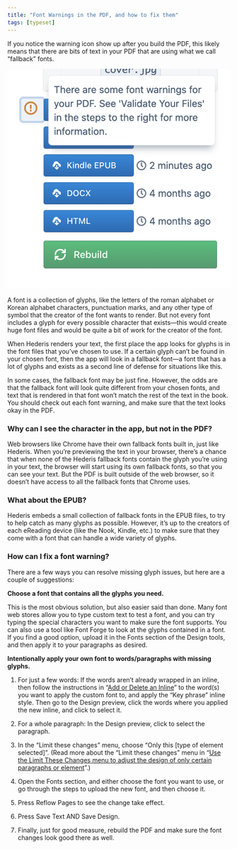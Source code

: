 ```yaml
---
title: "Font Warnings in the PDF, and how to fix them"
tags: [typeset]
---
```

 
<html><body><section data-type="chapter" class="hsecchapter" data-hederis-type="hsecchapter" id="font-warnings" data-pi-attrs="id: font-warnings; data-tags: typeset;" role="doc-chapter" data-tags="typeset" data-author-name=" " data-book-title=" " title="Font Warnings in the PDF, and how to fix them"><p class="hblkp" data-hederis-type="hblkp" id="ptnEkSKGC">If you notice the warning icon show up after you build the PDF, this likely means that there are bits of text in your PDF that are using what we call &#8220;fallback&#8221; fonts.</p><img data-hederis-type="hblkimg" class="hblkimg" id="p9kbkW4pH" src="/images/fontwarning1.png" data-img-src="/images/fontwarning1.png"/><p class="hblkp" data-hederis-type="hblkp" id="pCu6BMtP2">A font is a collection of glyphs, like the letters of the roman alphabet or Korean alphabet characters, punctuation marks, and any other type of symbol that the creator of the font wants to render. But not every font includes a glyph for every possible character that exists&#8212;this would create huge font files and would be quite a bit of work for the creator of the font. </p><p class="hblkp" data-hederis-type="hblkp" id="pxonFsGRQ">When Hederis renders your text, the first place the app looks for glyphs is in the font files that you&#8217;ve chosen to use. If a certain glyph can&#8217;t be found in your chosen font, then the app will look in a fallback font&#8212;a font that has a lot of glyphs and exists as a second line of defense for situations like this.</p><p class="hblkp" data-hederis-type="hblkp" id="piUtkoJp3">In some cases, the fallback font may be just fine. However, the odds are that the fallback font will look quite different from your chosen fonts, and text that is rendered in that font won&#8217;t match the rest of the text in the book. You should check out each font warning, and make sure that the text looks okay in the PDF.</p><section class="hwprsubsection" data-hederis-type="hwprsubsection" id="pqHCwpx23" data-type="subsection" title="Why can I see the character in the app, but not in the PDF?"><h1 data-hederis-type="hblktitle" class="hblktitle" id="pvPzgBEN0">Why can I see the character in the app, but not in the PDF?</h1><p class="hblkp" data-hederis-type="hblkp" id="pfRJTx4sf">Web browsers like Chrome have their own fallback fonts built in, just like Hederis. When you&#8217;re previewing the text in your browser, there&#8217;s a chance that when none of the Hederis fallback fonts contain the glyph you&#8217;re using in your text, the browser will start using its own fallback fonts, so that you can see your text. But the PDF is built outside of the web browser, so it doesn&#8217;t have access to all the fallback fonts that Chrome uses.</p></section><section class="hwprsubsection" data-hederis-type="hwprsubsection" id="p255L6p6M" data-type="subsection" title="What about the EPUB?"><h1 data-hederis-type="hblktitle" class="hblktitle" id="pqzVOsh0L">What about the EPUB?</h1><p class="hblkp" data-hederis-type="hblkp" id="piVIpjmWy">Hederis embeds a small collection of fallback fonts in the EPUB files, to try to help catch as many glyphs as possible. However, it&#8217;s up to the creators of each eReading device (like the Nook, Kindle, etc.) to make sure that they come with a font that can handle a wide variety of glyphs.</p></section><section class="hwprsubsection" data-hederis-type="hwprsubsection" id="pAE5hDeNq" data-type="subsection" title="How can I fix a font warning?"><h1 data-hederis-type="hblktitle" class="hblktitle" id="pDHB2tr0x">How can I fix a font warning?</h1><p class="hblkp" data-hederis-type="hblkp" id="pIJBIGeKH">There are a few ways you can resolve missing glyph issues, but here are a couple of suggestions:</p><p class="hblkp" data-hederis-type="hblkp" id="pTE65zcmY"><strong data-hederis-type="hspanstrong" id="pZMSPZTkE">Choose a font that contains all the glyphs you need.</strong></p><p class="hblkp" data-hederis-type="hblkp" id="pn4Ih2CJD">This is the most obvious solution, but also easier said than done. Many font web stores allow you to type custom text to test a font, and you can try typing the special characters you want to make sure the font supports. You can also use a tool like Font Forge to look at the glyphs contained in a font. If you find a good option, upload it in the Fonts section of the Design tools, and then apply it to your paragraphs as desired.</p><p class="hblkp" data-hederis-type="hblkp" id="ppjzRhI6N"><strong class="hspanstrong" data-hederis-type="hspanstrong" id="paEjqTXt3">Intentionally apply your own font to words/paragraphs with missing glyphs.</strong></p><ol class="hwprnumlist" data-hederis-type="hwprnumlist" id="p0CbUooZn"><li class="hblkoli" data-hederis-type="hblkoli" id="lidke5cFXq"><p class="hblkoli" data-hederis-type="hblklip" id="pqKnByeMN">For just a few words: If the words aren&#8217;t already wrapped in an inline, then follow the instructions in &#8220;<a href="{% link _docs/add-an-inline.md %}" class="hspana" data-hederis-type="hspana" id="pCywo1xJv">Add or Delete an Inline</a>&#8221; to the word(s) you want to apply the custom font to, and apply the &#8220;Key phrase&#8221; inline style. Then go to the Design preview, click the words where you applied the new inline, and click to select it.</p></li><li class="hblkoli" data-hederis-type="hblkoli" id="limJsDIcuR"><p class="hblkoli" data-hederis-type="hblklip" id="pNnRA55gj">For a whole paragraph: In the Design preview, click to select the paragraph.</p></li><li class="hblkoli" data-hederis-type="hblkoli" id="liKEkcLQD2"><p class="hblkoli" data-hederis-type="hblklip" id="pTwGknVra">In the &#8220;Limit these changes&#8221; menu, choose &#8220;Only this [type of element selected]&#8221;. (Read more about the &#8220;Limit these changes&#8221; menu in &#8220;<a href="{% link _docs/selectors.md %}" class="hspana" data-hederis-type="hspana" id="pprJCNRMR">Use the Limit These Changes menu to adjust the design of only certain paragraphs or element</a>&#8221;.)</p></li><li class="hblkoli" data-hederis-type="hblkoli" id="liQhFaOwN2"><p class="hblkoli" data-hederis-type="hblklip" id="p2dIkZodY">Open the Fonts section, and either choose the font you want to use, or go through the steps to upload the new font, and then choose it.</p></li><li class="hblkoli" data-hederis-type="hblkoli" id="lim3J0nSQL"><p class="hblkoli" data-hederis-type="hblklip" id="pR9e1oEid">Press Reflow Pages to see the change take effect.</p></li><li class="hblkoli" data-hederis-type="hblkoli" id="liLaGiIb4Z"><p class="hblkoli" data-hederis-type="hblklip" id="pwVRS6nyC">Press Save Text AND Save Design.</p></li><li class="hblkoli" data-hederis-type="hblkoli" id="livjOslLQU"><p class="hblkoli" data-hederis-type="hblklip" id="pYvAHW5vO">Finally, just for good measure, rebuild the PDF and make sure the font changes look good there as well.</p></li></ol></section></section></body></html>
